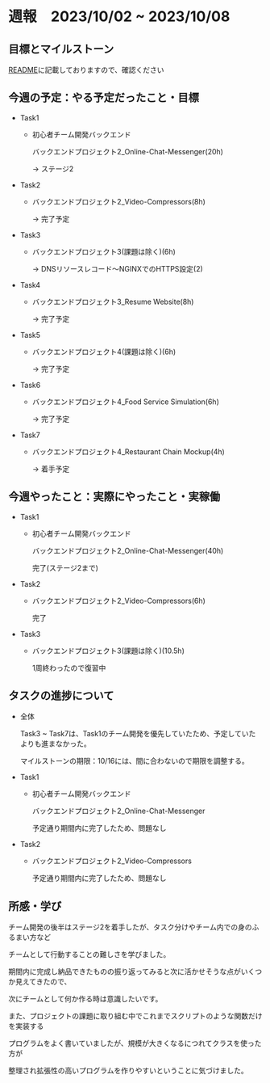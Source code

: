 # 週報　2023/10/02 ~ 2023/10/08

## 目標とマイルストーン
[README](https://github.com/Aki158/weekly-report/blob/main/README.md)に記載しておりますので、確認ください

## 今週の予定：やる予定だったこと・目標
- Task1
    - 初心者チーム開発バックエンド

        バックエンドプロジェクト2_Online-Chat-Messenger(20h)
        
        → ステージ2

- Task2
    - バックエンドプロジェクト2_Video-Compressors(8h)

        → 完了予定

- Task3
    - バックエンドプロジェクト3(課題は除く)(6h)

        → DNSリソースレコード〜NGINXでのHTTPS設定(2)

- Task4
    - バックエンドプロジェクト3_Resume Website(8h)

        → 完了予定

- Task5
    - バックエンドプロジェクト4(課題は除く)(6h)

        → 完了予定

- Task6
    - バックエンドプロジェクト4_Food Service Simulation(6h)

        → 完了予定

- Task7
    - バックエンドプロジェクト4_Restaurant Chain Mockup(4h)

        → 着手予定

## 今週やったこと：実際にやったこと・実稼働
- Task1
    - 初心者チーム開発バックエンド

        バックエンドプロジェクト2_Online-Chat-Messenger(40h)
        
        完了(ステージ2まで)

- Task2
    - バックエンドプロジェクト2_Video-Compressors(6h)

        完了

- Task3
    - バックエンドプロジェクト3(課題は除く)(10.5h)

        1周終わったので復習中

## タスクの進捗について
- 全体

    Task3 ~ Task7は、Task1のチーム開発を優先していたため、予定していたよりも進まなかった。

    マイルストーンの期限：10/16には、間に合わないので期限を調整する。

- Task1
    - 初心者チーム開発バックエンド

        バックエンドプロジェクト2_Online-Chat-Messenger
    
        予定通り期間内に完了したため、問題なし

- Task2
    - バックエンドプロジェクト2_Video-Compressors

        予定通り期間内に完了したため、問題なし


## 所感・学び
チーム開発の後半はステージ2を着手したが、タスク分けやチーム内での身のふるまい方など

チームとして行動することの難しさを学びました。

期間内に完成し納品できたものの振り返ってみると次に活かせそうな点がいくつか見えてきたので、

次にチームとして何か作る時は意識したいです。

また、プロジェクトの課題に取り組む中でこれまでスクリプトのような関数だけを実装する

プログラムをよく書いていましたが、規模が大きくなるにつれてクラスを使った方が

整理され拡張性の高いプログラムを作りやすいということに気づけました。